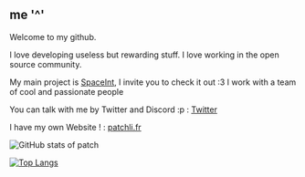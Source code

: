 ## me '^'

Welcome to my github.

I love developing useless but rewarding stuff. I love working in the open source community.

My main project is [SpaceInt](https://spaceint.fr), I invite you to check it out :3 
I work with a team of cool and passionate people 

You can talk with me by Twitter and Discord :p :
[Twitter](https://twitter.com/patchint_)

I have my own Website ! :
[patchli.fr](https://patchli.fr)

![GitHub stats of patch](https://github-readme-stats.vercel.app/api?username=patchint&show_icons=true&theme=radical)

[![Top Langs](https://github-readme-stats.vercel.app/api/top-langs/?username=patchint&theme=radical)](https://github.com/anuraghazra/github-readme-stats)

